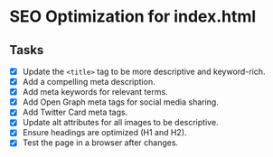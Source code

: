 # SEO Optimization for index.html

## Tasks

- [x] Update the `<title>` tag to be more descriptive and keyword-rich.
- [x] Add a compelling meta description.
- [x] Add meta keywords for relevant terms.
- [x] Add Open Graph meta tags for social media sharing.
- [x] Add Twitter Card meta tags.
- [x] Update alt attributes for all images to be descriptive.
- [x] Ensure headings are optimized (H1 and H2).
- [x] Test the page in a browser after changes.
